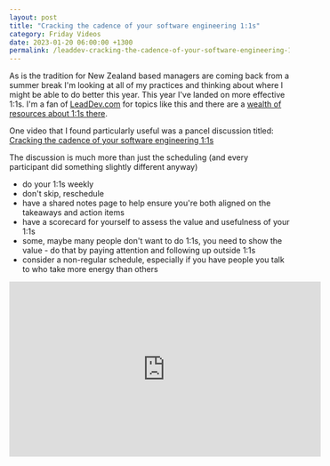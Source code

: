 ```yaml
---
layout: post
title: "Cracking the cadence of your software engineering 1:1s"
category: Friday Videos
date: 2023-01-20 06:00:00 +1300
permalink: /leaddev-cracking-the-cadence-of-your-software-engineering-1-to-1s
---
```


As is the tradition for  New Zealand based managers are coming back from a summer break I'm looking at all of my practices and thinking about where I might be able to do better this year. This year I've landed on more effective 1:1s. I'm a fan of [LeadDev.com](https://leaddev.com) for topics like this and there are a [wealth of resources about 1:1s there](https://leaddev.com/category/11s).

One video that I found particularly useful was a pancel discussion titled: [Cracking the cadence of your software engineering 1:1s](https://www.youtube.com/watch?v=a7RlVUcCLNg)

The discussion is much more than just the scheduling (and every participant did something slightly different anyway)

* do your 1:1s weekly
* don't skip, reschedule
* have a shared notes page to help ensure you're both aligned on the takeaways and action items
* have a scorecard for yourself to assess the value and usefulness of your 1:1s
* some, maybe many people don't want to do 1:1s, you need to show the value - do that by paying attention and following up outside 1:1s
* consider a non-regular schedule, especially if you have people you talk to who take more energy than others

<iframe width="560" height="315" src="https://www.youtube-nocookie.com/embed/a7RlVUcCLNg" title="YouTube video player" frameborder="0" allow="accelerometer; autoplay; clipboard-write; encrypted-media; gyroscope; picture-in-picture; web-share" allowfullscreen></iframe>
